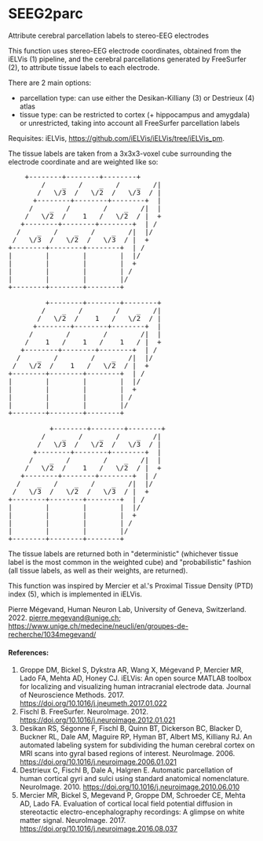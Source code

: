 # SEEG2parc
Attribute cerebral parcellation labels to stereo-EEG electrodes

This function uses stereo-EEG electrode coordinates, obtained from the iELVis (1) pipeline, and the cerebral parcellations generated by FreeSurfer (2), to attribute tissue labels to each electrode.

There are 2 main options:
- parcellation type: can use either the Desikan-Killiany (3) or Destrieux (4) atlas
- tissue type: can be restricted to cortex (+ hippocampus and amygdala) or unrestricted, taking into account all FreeSurfer parcellation labels

Requisites: iELVis, https://github.com/iELVis/iELVis/tree/iELVis_pm.

The tissue labels are taken from a 3x3x3-voxel cube surrounding the electrode coordinate and are weighted like so:

<pre>    +--------+--------+--------+
        /    _   /    _   /    _   /|
       /   \/3  /   \/2  /   \/3  / |
      +--------+--------+--------+  |
     /    _   /        /    _   /|  |
    /   \/2  /    1   /   \/2  / |  +
   +--------+--------+--------+  | /
  /    _   /    _   /    _   /|  |/
 /   \/3  /   \/2  /   \/3  / |  +
+--------+--------+--------+  | /
|        |        |        |  |/
|        |        |        |  +
|        |        |        | /
|        |        |        |/
+--------+--------+--------+

         +--------+--------+--------+
        /    _   /        /    _   /|
       /   \/2  /    1   /   \/2  / |
      +--------+--------+--------+  |
     /        /        /        /|  |
    /    1   /    1   /    1   / |  +
   +--------+--------+--------+  | /
  /    _   /        /    _   /|  |/
 /   \/2  /    1   /   \/2  / |  +
+--------+--------+--------+  | /
|        |        |        |  |/
|        |        |        |  +
|        |        |        | /
|        |        |        |/
+--------+--------+--------+

          +--------+--------+--------+
        /    _   /    _   /    _   /|
       /   \/3  /   \/2  /   \/3  / |
      +--------+--------+--------+  |
     /    _   /        /    _   /|  |
    /   \/2  /    1   /   \/2  / |  +
   +--------+--------+--------+  | /
  /    _   /    _   /    _   /|  |/
 /   \/3  /   \/2  /   \/3  / |  +
+--------+--------+--------+  | /
|        |        |        |  |/
|        |        |        |  +
|        |        |        | /
|        |        |        |/
+--------+--------+--------+</pre>

The tissue labels are returned both in "deterministic" (whichever tissue label is the most common in the weighted cube) and "probabilistic" fashion (all tissue labels, as well as their weights, are returned).


This function was inspired by Mercier et al.'s Proximal Tissue Density (PTD) index (5), which is implemented in iELVis.

Pierre Mégevand, Human Neuron Lab, University of Geneva, Switzerland. 2022.
pierre.megevand@unige.ch; https://www.unige.ch/medecine/neucli/en/groupes-de-recherche/1034megevand/


#### References:
1. Groppe DM, Bickel S, Dykstra AR, Wang X, Mégevand P, Mercier MR, Lado FA, Mehta AD, Honey CJ. iELVis: An open source MATLAB toolbox for localizing and visualizing human intracranial electrode data. Journal of Neuroscience Methods. 2017. https://doi.org/10.1016/j.jneumeth.2017.01.022
2. Fischl B. FreeSurfer. NeuroImage. 2012. https://doi.org/10.1016/j.neuroimage.2012.01.021
3. Desikan RS, Ségonne F, Fischl B, Quinn BT, Dickerson BC, Blacker D, Buckner RL, Dale AM, Maguire RP, Hyman BT, Albert MS, Killiany RJ. An automated labeling system for subdividing the human cerebral cortex on MRI scans into gyral based regions of interest. NeuroImage. 2006. https://doi.org/10.1016/j.neuroimage.2006.01.021
4. Destrieux C, Fischl B, Dale A, Halgren E. Automatic parcellation of human cortical gyri and sulci using standard anatomical nomenclature. NeuroImage. 2010. https://doi.org/10.1016/j.neuroimage.2010.06.010
5. Mercier MR, Bickel S, Megevand P, Groppe DM, Schroeder CE, Mehta AD, Lado FA. Evaluation of cortical local field potential diffusion in stereotactic electro-encephalography recordings: A glimpse on white matter signal. NeuroImage. 2017. https://doi.org/10.1016/j.neuroimage.2016.08.037
